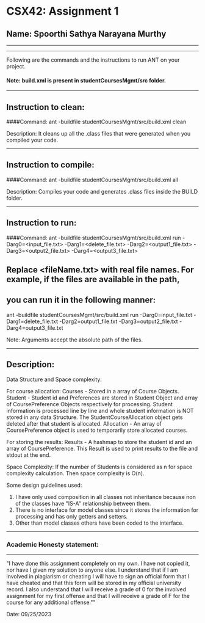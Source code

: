 # CSX42: Assignment 1
## Name: Spoorthi Sathya Narayana Murthy

-----------------------------------------------------------------------
-----------------------------------------------------------------------


Following are the commands and the instructions to run ANT on your project.
#### Note: build.xml is present in studentCoursesMgmt/src folder.

-----------------------------------------------------------------------
## Instruction to clean:

####Command: ant -buildfile studentCoursesMgmt/src/build.xml clean

Description: It cleans up all the .class files that were generated when you
compiled your code.

-----------------------------------------------------------------------
## Instruction to compile:

####Command: ant -buildfile studentCoursesMgmt/src/build.xml all

Description: Compiles your code and generates .class files inside the BUILD folder.

-----------------------------------------------------------------------
## Instruction to run:

####Command: ant -buildfile studentCoursesMgmt/src/build.xml run -Darg0=<input_file.txt> -Darg1=<delete_file.txt> -Darg2=<output1_file.txt> -Darg3=<output2_file.txt> -Darg4=<output3_file.txt>

## Replace <fileName.txt> with real file names. For example, if the files are available in the path,
## you can run it in the following manner:

ant -buildfile studentCoursesMgmt/src/build.xml run -Darg0=input_file.txt -Darg1=delete_file.txt -Darg2=output1_file.txt -Darg3=output2_file.txt -Darg4=output3_file.txt

Note: Arguments accept the absolute path of the files.

-----------------------------------------------------------------------
## Description:

Data Structure and Space complexity:

For course allocation:
Courses - Stored in a array of Course Objects. 
Student - Student id and Preferences are stored in Student Object and array of CoursePreference Objects respectively for processing. Student information is processed line by line and whole student information is NOT stored in any data Structure. The StudentCourseAllocation object gets deleted after that student is allocated.
Allocation - An array of CoursePreference object is used to temporarily store allocated courses. 

For storing the results:
Results - A hashmap to store the student id and an array of CoursePreference. This Result is used to print results to the file and stdout at the end.

Space Complexity:
If the number of Students is considered as n for space complexity calculation. Then space complexity is O(n).

Some design guidelines used: 
1) I have only used composition in all classes not inheritance because non of the classes have "IS-A" relationship between them.
2) There is no interface for model classes since it stores the information for processing and has only getters and setters. 
3) Other than model classes others have been coded to the interface.

-----------------------------------------------------------------------
### Academic Honesty statement:
-----------------------------------------------------------------------

"I have done this assignment completely on my own. I have not copied
it, nor have I given my solution to anyone else. I understand that if
I am involved in plagiarism or cheating I will have to sign an
official form that I have cheated and that this form will be stored in
my official university record. I also understand that I will receive a
grade of 0 for the involved assignment for my first offense and that I
will receive a grade of F for the course for any additional
offense.""

Date: 09/25/2023


